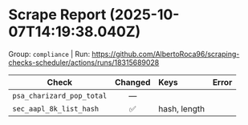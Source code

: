 # Scrape Report (2025-10-07T14:19:38.040Z)

Group: `compliance`  |  Run: https://github.com/AlbertoRoca96/scraping-checks-scheduler/actions/runs/18315689028

| Check | Changed | Keys | Error |
|---|:---:|:--|:--|
| `psa_charizard_pop_total` | — |  |  |
| `sec_aapl_8k_list_hash` | ✅ | hash, length |  |
